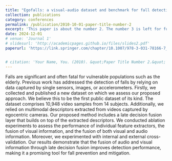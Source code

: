 ```yaml
---
title: "Egofalls: a visual-audio dataset and benchmark for fall detection using egocentric cameras"
collection: publications
category: conferences
permalink: /publication/2010-10-01-paper-title-number-2
excerpt: 'This paper is about the number 2. The number 3 is left for future work.'
date: 2024-12-01
# venue: 'Journal 1'
# slidesurl: 'http://academicpages.github.io/files/slides2.pdf'
paperurl: 'https://link.springer.com/chapter/10.1007/978-3-031-78166-7_16'


# citation: 'Your Name, You. (2010). &quot;Paper Title Number 2.&quot; <i>Journal 1</i>. 1(2).'
---
```

Falls are significant and often fatal for vulnerable populations such as the elderly. Previous work has addressed the detection of falls by relying on data captured by single sensors, images, or accelerometers. Firstly, we collected and published a new dataset on which we assess our proposed approach. We believe this to be the first public dataset of its kind. The dataset comprises 10,948 video samples from 14 subjects. Additionally, we relied on multimodal descriptors extracted from videos captured by egocentric cameras. Our proposed method includes a late decision fusion layer that builds on top of the extracted descriptors. We conducted ablation experiments to assess the performance of individual feature extractors, the fusion of visual information, and the fusion of both visual and audio information. Moreover, we experimented with internal and external cross-validation. Our results demonstrate that the fusion of audio and visual information through late decision fusion improves detection performance, making it a promising tool for fall prevention and mitigation.
